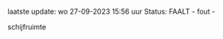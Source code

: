 laatste update: 
wo 27-09-2023 15:56   uur 
Status: FAALT - fout - 
<div class="service R">schijfruimte</div>